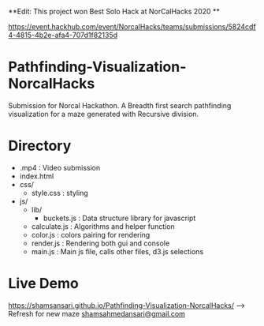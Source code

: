 **Edit: This project won Best Solo Hack at NorCalHacks 2020 **

https://event.hackhub.com/event/NorcalHacks/teams/submissions/5824cdf4-4815-4b2e-afa4-707d1f82135d

# Pathfinding-Visualization-NorcalHacks
Submission for Norcal Hackathon. A Breadth first search pathfinding visualization for a maze generated with Recursive division. 

# Directory
- .mp4 : Video submission
- index.html
- css/
  - style.css : styling
- js/
  - lib/
    - buckets.js : Data structure library for javascript
  - calculate.js : Algorithms and helper function
  - color.js : colors pairing for rendering
  - render.js : Rendering both gui and console
  - main.js : Main js file, calls other files, d3.js selections
 

# Live Demo
https://shamsansari.github.io/Pathfinding-Visualization-NorcalHacks/ 
--> Refresh for new maze
shamsahmedansari@gmail.com
